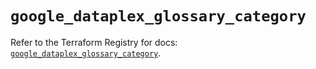 # `google_dataplex_glossary_category`

Refer to the Terraform Registry for docs: [`google_dataplex_glossary_category`](https://registry.terraform.io/providers/hashicorp/google/6.39.0/docs/resources/dataplex_glossary_category).
